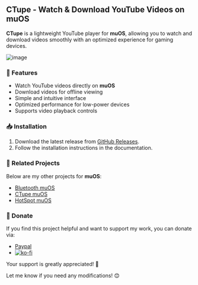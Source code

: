 ## CTupe - Watch & Download YouTube Videos on muOS  

**CTupe** is a lightweight YouTube player for **muOS**, allowing you to watch and download videos smoothly with an optimized experience for gaming devices.  

![image](https://github.com/user-attachments/assets/ae74e0ba-9fff-48b9-a163-95335aeb3cad)

### 🚀 Features  
- Watch YouTube videos directly on **muOS**  
- Download videos for offline viewing  
- Simple and intuitive interface  
- Optimized performance for low-power devices  
- Supports video playback controls  

### 📥 Installation  
1. Download the latest release from [GitHub Releases](https://github.com/nvcuong1312/YtMuos/releases).  
2. Follow the installation instructions in the documentation.

### 🔗 Related Projects  
Below are my other projects for **muOS**:  
- [Bluetooth muOS](https://github.com/nvcuong1312/bltMuos)
- [CTupe muOS](https://github.com/nvcuong1312/YtMuos)
- [HotSpot muOS](https://github.com/nvcuong1312/hotspotmuos)

### 💖 Donate  
If you find this project helpful and want to support my work, you can donate via:  
- [Paypal](https://paypal.me/cnv95)
- [![ko-fi](https://ko-fi.com/img/githubbutton_sm.svg)](https://ko-fi.com/B0B716P661)

Your support is greatly appreciated! 🚀  

Let me know if you need any modifications! 😊

